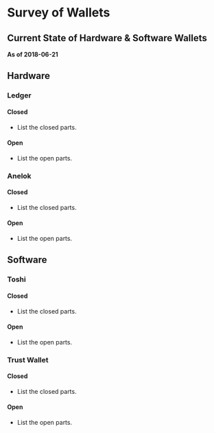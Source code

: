 # Survey of Wallets
## Current State of Hardware & Software Wallets

__As of 2018-06-21__

## Hardware

### Ledger

#### Closed

- List the closed parts.

#### Open

- List the open parts.

### Anelok

#### Closed

- List the closed parts.

#### Open

- List the open parts.

## Software

### Toshi
#### Closed

- List the closed parts.

#### Open

- List the open parts.

### Trust Wallet
#### Closed

- List the closed parts.

#### Open

- List the open parts.

